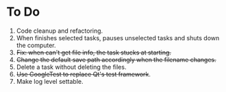 # To Do
1) Code cleanup and refactoring.    
2) When finishes selected tasks, pauses unselected tasks and shuts down the computer.  
3) <del>Fix: when can't get file info, the task stucks at starting.</del>   
4) <del>Change the default save path accordingly when the filename changes.</del>
5) Delete a task without deleting the files.
6) <del>Use GoogleTest to replace Qt's test framework</del>.
7) Make log level settable.
   


